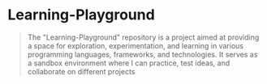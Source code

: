 # Learning-Playground

> The "Learning-Playground" repository is a project aimed at providing a space for exploration, experimentation, and learning in various programming languages, frameworks, and technologies. It serves as a sandbox environment where I can practice, test ideas, and collaborate on different projects